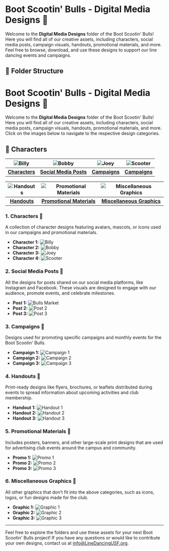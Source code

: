 # Boot Scootin' Bulls - Digital Media Designs 🎨

Welcome to the **Digital Media Designs** folder of the Boot Scootin' Bulls! Here you will find all of our creative assets, including characters, social media posts, campaign visuals, handouts, promotional materials, and more. Feel free to browse, download, and use these designs to support our line dancing events and campaigns.

## 📁 Folder Structure


# Boot Scootin' Bulls - Digital Media Designs 🎨

Welcome to the **Digital Media Designs** folder of the Boot Scootin' Bulls! Here you will find all of our creative assets, including characters, social media posts, campaign visuals, handouts, promotional materials, and more. Click on the images below to navigate to the respective design categories.

## 📁 Characters

| ![Billy](Characters/Billy/Exports/Billy_72ppi.png) | ![Bobby](Characters/Bobby/Exports/Bobby_72ppi.png) | ![Joey](Characters/Joey/Exports/Joey_72ppi.png) | ![Scooter](Characters/Scooter/Exports/Scooter_72ppi.png) |
|:------------------------------------------:|:----------------------------------------------:|:---------------------------------------:|:---------------------------------------:|
| [**Characters**](characters/)              | [**Social Media Posts**](social_media/)         | [**Campaigns**](campaigns/)             | [**Campaigns**](campaigns/)             |

| ![Handouts](handouts/handout_1.png) | ![Promotional Materials](promotional_materials/promo_1.png) | ![Miscellaneous Graphics](miscellaneous/graphic_1.png) |
|:-----------------------------------:|:-----------------------------------------------------------:|:-------------------------------------------------------:|
| [**Handouts**](handouts/)           | [**Promotional Materials**](promotional_materials/)          | [**Miscellaneous Graphics**](miscellaneous/)            |



















### 1. Characters 👥
A collection of character designs featuring avatars, mascots, or icons used in our campaigns and promotional materials.

- **Character 1:** ![Billy](Characters/Billy/Exports/Billy_72ppi.png)
- **Character 2:** ![Bobby](Characters/Bobby/Exports/Bobby_72ppi.png)
- **Character 3:** ![Joey](Characters/Joey/Exports/Joey_72ppi.png)
- **Character 4:** ![Scooter](Characters/Scooter/Exports/Scooter_72ppi.png)

### 2. Social Media Posts 📱
All the designs for posts shared on our social media platforms, like Instagram and Facebook. These visuals are designed to engage with our audience, promote events, and celebrate milestones.

- **Post 1:** ![Bulls Market](Bulls%20Market/Exports/Bulls_Market_72ppi.png)
- **Post 2:** ![Post 2](social_media/post_2.png)
- **Post 3:** ![Post 3](social_media/post_3.png)

### 3. Campaigns 🎯
Designs used for promoting specific campaigns and monthly events for the Boot Scootin' Bulls.

- **Campaign 1:** ![Campaign 1](campaigns/campaign_1.png)
- **Campaign 2:** ![Campaign 2](campaigns/campaign_2.png)
- **Campaign 3:** ![Campaign 3](campaigns/campaign_3.png)

### 4. Handouts 📄
Print-ready designs like flyers, brochures, or leaflets distributed during events to spread information about upcoming activities and club membership.

- **Handout 1:** ![Handout 1](handouts/handout_1.png)
- **Handout 2:** ![Handout 2](handouts/handout_2.png)
- **Handout 3:** ![Handout 3](handouts/handout_3.png)

### 5. Promotional Materials 📢
Includes posters, banners, and other large-scale print designs that are used for advertising club events around the campus and community.

- **Promo 1:** ![Promo 1](promotional_materials/promo_1.png)
- **Promo 2:** ![Promo 2](promotional_materials/promo_2.png)
- **Promo 3:** ![Promo 3](promotional_materials/promo_3.png)

### 6. Miscellaneous Graphics 🎨
All other graphics that don’t fit into the above categories, such as icons, logos, or fun designs made for the club.

- **Graphic 1:** ![Graphic 1](miscellaneous/graphic_1.png)
- **Graphic 2:** ![Graphic 2](miscellaneous/graphic_2.png)
- **Graphic 3:** ![Graphic 3](miscellaneous/graphic_3.png)

---

Feel free to explore the folders and use these assets for your next Boot Scootin' Bulls project! If you have any questions or would like to contribute your own designs, contact us at [info@LineDancingUSF.org](mailto:info@LineDancingUSF.org).

